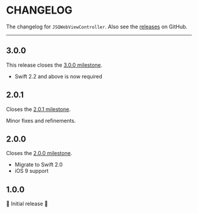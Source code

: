 # CHANGELOG

The changelog for `JSQWebViewController`. Also see the [releases](https://github.com/jessesquires/JSQWebViewController/releases) on GitHub.

--------------------------------------

3.0.0
-----

This release closes the [3.0.0 milestone](https://github.com/jessesquires/JSQWebViewController/issues?utf8=✓&q=+milestone%3A3.0.0+).

- Swift 2.2 and above is now required

2.0.1
-----

Closes the [2.0.1 milestone](https://github.com/jessesquires/JSQWebViewController/issues?q=milestone%3A2.0.1).

Minor fixes and refinements.

2.0.0
-----

Closes the [2.0.0 milestone](https://github.com/jessesquires/JSQWebViewController/issues?q=milestone%3A2.0.0).

- Migrate to Swift 2.0
- iOS 9 support

1.0.0
-----

:tada: Initial release :tada: 
